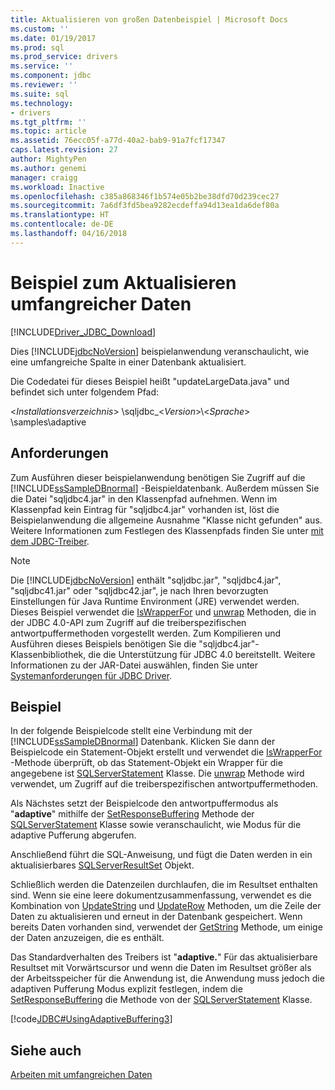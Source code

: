 ```yaml
---
title: Aktualisieren von großen Datenbeispiel | Microsoft Docs
ms.custom: ''
ms.date: 01/19/2017
ms.prod: sql
ms.prod_service: drivers
ms.service: ''
ms.component: jdbc
ms.reviewer: ''
ms.suite: sql
ms.technology:
- drivers
ms.tgt_pltfrm: ''
ms.topic: article
ms.assetid: 76ecc05f-a77d-40a2-bab9-91a7fcf17347
caps.latest.revision: 27
author: MightyPen
ms.author: genemi
manager: craigg
ms.workload: Inactive
ms.openlocfilehash: c385a868346f1b574e05b2be38dfd70d239cec27
ms.sourcegitcommit: 7a6df3fd5bea9282ecdeffa94d13ea1da6def80a
ms.translationtype: HT
ms.contentlocale: de-DE
ms.lasthandoff: 04/16/2018
---
```

# <a name="updating-large-data-sample"></a>Beispiel zum Aktualisieren umfangreicher Daten
[!INCLUDE[Driver_JDBC_Download](../../includes/driver_jdbc_download.md)]

  Dies [!INCLUDE[jdbcNoVersion](../../includes/jdbcnoversion_md.md)] beispielanwendung veranschaulicht, wie eine umfangreiche Spalte in einer Datenbank aktualisiert.  
  
 Die Codedatei für dieses Beispiel heißt "updateLargeData.java" und befindet sich unter folgendem Pfad:  
  
 \<*Installationsverzeichnis*> \sqljdbc_\<*Version*>\\<*Sprache*> \samples\adaptive  
  
## <a name="requirements"></a>Anforderungen  
 Zum Ausführen dieser beispielanwendung benötigen Sie Zugriff auf die [!INCLUDE[ssSampleDBnormal](../../includes/sssampledbnormal_md.md)] -Beispieldatenbank. Außerdem müssen Sie die Datei "sqljdbc4.jar" in den Klassenpfad aufnehmen. Wenn im Klassenpfad kein Eintrag für "sqljdbc4.jar" vorhanden ist, löst die Beispielanwendung die allgemeine Ausnahme "Klasse nicht gefunden" aus. Weitere Informationen zum Festlegen des Klassenpfads finden Sie unter [mit dem JDBC-Treiber](../../connect/jdbc/using-the-jdbc-driver.md).  
  
> [!NOTE]  
>  Die [!INCLUDE[jdbcNoVersion](../../includes/jdbcnoversion_md.md)] enthält "sqljdbc.jar", "sqljdbc4.jar", "sqljdbc41.jar" oder "sqljdbc42.jar", je nach Ihren bevorzugten Einstellungen für Java Runtime Environment (JRE) verwendet werden. Dieses Beispiel verwendet die [IsWrapperFor](../../connect/jdbc/reference/iswrapperfor-method-sqlserverstatement.md) und [unwrap](../../connect/jdbc/reference/unwrap-method-sqlserverstatement.md) Methoden, die in der JDBC 4.0-API zum Zugriff auf die treiberspezifischen antwortpuffermethoden vorgestellt werden. Zum Kompilieren und Ausführen dieses Beispiels benötigen Sie die "sqljdbc4.jar"-Klassenbibliothek, die die Unterstützung für JDBC 4.0 bereitstellt. Weitere Informationen zu der JAR-Datei auswählen, finden Sie unter [Systemanforderungen für JDBC Driver](../../connect/jdbc/system-requirements-for-the-jdbc-driver.md).  
  
## <a name="example"></a>Beispiel  
 In der folgende Beispielcode stellt eine Verbindung mit der [!INCLUDE[ssSampleDBnormal](../../includes/sssampledbnormal_md.md)] Datenbank. Klicken Sie dann der Beispielcode ein Statement-Objekt erstellt und verwendet die [IsWrapperFor](../../connect/jdbc/reference/iswrapperfor-method-sqlserverstatement.md) -Methode überprüft, ob das Statement-Objekt ein Wrapper für die angegebene ist [SQLServerStatement](../../connect/jdbc/reference/sqlserverstatement-class.md) Klasse. Die [unwrap](../../connect/jdbc/reference/unwrap-method-sqlserverstatement.md) Methode wird verwendet, um Zugriff auf die treiberspezifischen antwortpuffermethoden.  
  
 Als Nächstes setzt der Beispielcode den antwortpuffermodus als "**adaptive**" mithilfe der [SetResponseBuffering](../../connect/jdbc/reference/setresponsebuffering-method-sqlserverstatement.md) Methode der [SQLServerStatement](../../connect/jdbc/reference/sqlserverstatement-class.md) Klasse sowie veranschaulicht, wie Modus für die adaptive Pufferung abgerufen.  
  
 Anschließend führt die SQL-Anweisung, und fügt die Daten werden in ein aktualisierbares [SQLServerResultSet](../../connect/jdbc/reference/sqlserverresultset-class.md) Objekt.  
  
 Schließlich werden die Datenzeilen durchlaufen, die im Resultset enthalten sind. Wenn sie eine leere dokumentzusammenfassung, verwendet es die Kombination von [UpdateString](../../connect/jdbc/reference/updatestring-method-sqlserverresultset.md) und [UpdateRow](../../connect/jdbc/reference/updaterow-method-sqlserverresultset.md) Methoden, um die Zeile der Daten zu aktualisieren und erneut in der Datenbank gespeichert. Wenn bereits Daten vorhanden sind, verwendet der [GetString](../../connect/jdbc/reference/getstring-method-sqlserverresultset.md) Methode, um einige der Daten anzuzeigen, die es enthält.  
  
 Das Standardverhalten des Treibers ist "**adaptive.**" Für das aktualisierbare Resultset mit Vorwärtscursor und wenn die Daten im Resultset größer als der Arbeitsspeicher für die Anwendung ist, die Anwendung muss jedoch die adaptiven Pufferung Modus explizit festlegen, indem die [SetResponseBuffering](../../connect/jdbc/reference/setresponsebuffering-method-sqlserverstatement.md) die Methode von der [SQLServerStatement](../../connect/jdbc/reference/sqlserverstatement-class.md) Klasse.  
  
 [!code[JDBC#UsingAdaptiveBuffering3](../../connect/jdbc/codesnippet/Java/updating-large-data-sample_1.java)]  
  
## <a name="see-also"></a>Siehe auch  
 [Arbeiten mit umfangreichen Daten](../../connect/jdbc/working-with-large-data.md)  
  
  
